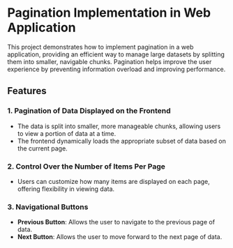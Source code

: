 # Pagination Implementation in Web Application

This project demonstrates how to implement pagination in a web application, providing an efficient way to manage large datasets by splitting them into smaller, navigable chunks. Pagination helps improve the user experience by preventing information overload and improving performance.

## Features

### 1. Pagination of Data Displayed on the Frontend
- The data is split into smaller, more manageable chunks, allowing users to view a portion of data at a time.
- The frontend dynamically loads the appropriate subset of data based on the current page.

### 2. Control Over the Number of Items Per Page
- Users can customize how many items are displayed on each page, offering flexibility in viewing data.
  
### 3. Navigational Buttons
- **Previous Button**: Allows the user to navigate to the previous page of data.
- **Next Button**: Allows the user to move forward to the next page of data.
  


